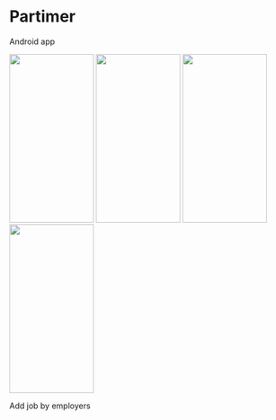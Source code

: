 # Partimer
Android app

<img src="https://github.com/Pavan3535/Partimer/assets/91120039/efcc9e2a-b4d0-4455-87e4-94d6dbf6208d" width="150" height="300">
<img src="https://github.com/Pavan3535/Partimer/assets/91120039/0bcd92c0-38c5-4696-846f-44904f19f735" width="150" height="300">
<img src="https://github.com/Pavan3535/Partimer/assets/91120039/9fc537e2-6459-4f05-a4f4-c0d02644f718" width="150" height="300">
<img src="https://github.com/Pavan3535/Partimer/assets/91120039/f5370f94-042b-485a-8f0a-982004d9bf07" width="150" height="300">

Add job by employers





